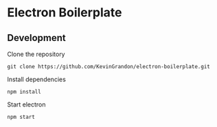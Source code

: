 # Electron Boilerplate

## Development

Clone the repository

```
git clone https://github.com/KevinGrandon/electron-boilerplate.git
```

Install dependencies

```
npm install
```

Start electron

```
npm start
```
